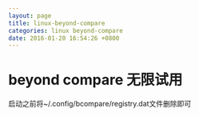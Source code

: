 ```yaml
---
layout: page
title: linux-beyond-compare
categories: linux beyond-compare
date: 2016-01-20 16:54:26 +0800
---
```


# beyond compare 无限试用
启动之前将~/.config/bcompare/registry.dat文件删除即可

